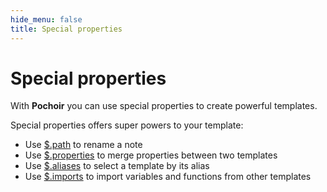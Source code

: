 ```yaml
---
hide_menu: false
title: Special properties
---
```

# Special properties

With **Pochoir** you can use special properties to create powerful templates.

Special properties offers super powers to your template:

- Use [$.path](/special-properties/path) to rename a note
- Use [$.properties](/special-properties/properties) to merge properties between two templates
- Use [$.aliases](/special-properties/aliases) to select a template by its alias
- Use [$.imports](/special-properties/imports) to import variables and functions from other templates
